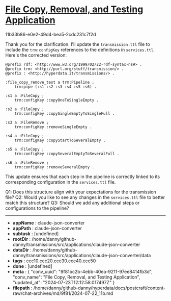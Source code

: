 # [File Copy, Removal, and Testing Application](https://claude.ai/chat/9f81bc2b-4ebb-40ea-9211-97ee8414fb3d)

11b33b86-e0e2-49d4-bea5-2cdc231c7f2d

 Thank you for the clarification. I'll update the `transmission.ttl` file to include the `trm:configKey` references to the definitions in `services.ttl`. Here's the corrected version:

```turtle
@prefix rdf: <http://www.w3.org/1999/02/22-rdf-syntax-ns#> .
@prefix trm: <http://purl.org/stuff/transmission/> .
@prefix : <http://hyperdata.it/transmissions/> .

:file_copy_remove_test a trm:Pipeline ;
    trm:pipe (:s1 :s2 :s3 :s4 :s5 :s6) .

:s1 a :FileCopy ;
    trm:configKey :copyOneToSingleEmpty .

:s2 a :FileCopy ;
    trm:configKey :copySingleEmptyToSingleFull .

:s3 a :FileRemove ;
    trm:configKey :removeSingleEmpty .

:s4 a :FileCopy ;
    trm:configKey :copyStartToSeveralEmpty .

:s5 a :FileCopy ;
    trm:configKey :copySeveralEmptyToSeveralFull .

:s6 a :FileRemove ;
    trm:configKey :removeSeveralEmpty .
```

This update ensures that each step in the pipeline is correctly linked to its corresponding configuration in the `services.ttl` file.

Q1: Does this structure align with your expectations for the transmission file?
Q2: Would you like to see any changes in the `services.ttl` file to better match this structure?
Q3: Should we add any additional steps or configurations to the pipeline?

---

* **appName** : claude-json-converter
* **appPath** : claude-json-converter
* **subtask** : [undefined]
* **rootDir** : /home/danny/github-danny/transmissions/src/applications/claude-json-converter
* **dataDir** : /home/danny/github-danny/transmissions/src/applications/claude-json-converter/data
* **tags** : ccc10.ccc20.ccc30.ccc40.ccc50
* **done** : [undefined]
* **meta** : {
  "conv_uuid": "9f81bc2b-4ebb-40ea-9211-97ee8414fb3d",
  "conv_name": "File Copy, Removal, and Testing Application",
  "updated_at": "2024-07-23T12:12:58.017497Z"
}
* **filepath** : /home/danny/github-danny/hyperdata/docs/postcraft/content-raw/chat-archives/md/9f81/2024-07-22_11b.md